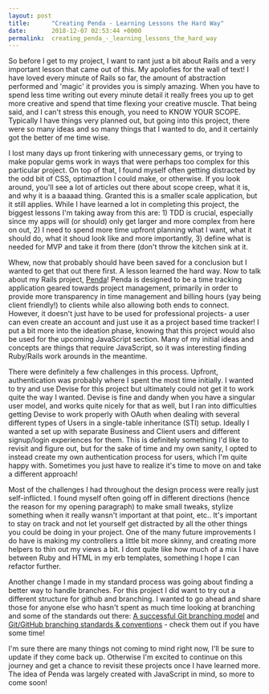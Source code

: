 ```yaml
---
layout: post
title:      "Creating Penda - Learning Lessons the Hard Way"
date:       2018-12-07 02:53:44 +0000
permalink:  creating_penda_-_learning_lessons_the_hard_way
---
```



So before I get to my project, I want to rant just a bit about Rails and a very important lesson that came out of this. My apolofies for the wall of text! I have loved every minute of Rails so far, the amount of abstraction performed and 'magic' it provides you is simply amazing. When you have to spend less time writing out every minute detail it really frees you up to get more creative and spend that time flexing your creative muscle. That being said, and I can't stress this enough, you need to KNOW YOUR SCOPE. Typically I have things very planned out, but going into this project, there were so many ideas and so many things that I wanted to do, and it certainly got the better of me time wise. 

I lost many days up front tinkering with unnecessary gems, or trying to make popular gems work in ways that were perhaps too complex for this particular project. On top of that, I found myself often getting distracted by the odd bit of CSS, optimaztion I could make, or otherwise. If you look around, you'll see a lot of articles out there about scope creep, what it is, and why it is a baaaad thing. Granted this is a smaller scale application, but it still applies. While I have learned a lot in completing this project, the biggest lessons I'm taking away from this are: 1) TDD is crucial, especially since my apps will (or should) only get larger and more complex from here on out, 2) I need to spend more time upfront planning what I want, what it should do, what it shoud look like and more importantly, 3) define what is needed for MVP and take it from there (don't throw the kitchen sink at it. 

Whew, now that probably should have been saved for a conclusion but I wanted to get that out there first.  A lesson learned the hard way. Now to talk about my Rails project, [Penda](https://github.com/btmccollum/penda-app)! Penda is designed to be a time tracking application geared towards project management, primarily in order to provide more transparency in time management and billing hours (yay being client friendly!) to clients while also allowing both ends to connect. However, it doesn't just have to be used for professional projects- a user can even create an account and just use it as a project based time tracker! I put a bit more into the ideation phase, knowing that this project would also be used for the upcoming JavaScript section. Many of my initial ideas and concepts are things that require JavaScript, so it was interesting finding Ruby/Rails work arounds in the meantime.

There were definitely a few challenges in this process. Upfront, authentication was probably where I spent the most time initially. I wanted to try and use Devise for this project but ultimately could not get it to work quite the way I wanted. Devise is fine and dandy when you have a singular user model, and works quite nicely for that as well, but I ran into difficulties getting Devise to work properly with OAuth when dealing with several different types of Users in a single-table inheritance (STI) setup. Ideally I wanted a set up with separate Business and Client users and different signup/login experiences for them. This is definitely something I'd like to revisit and figure out, but for the sake of time and my own sanity, I opted to instead create my own authentication process for users, which I'm quite happy with. Sometimes you just have to realize it's time to move on and take a different approach! 

Most of the challenges I had throughout the design process were really just self-inflicted. I found myself often going off in different directions (hence the reason for my opening paragraph) to make small tweaks, stylize something when it really wansn't important at that point, etc.. It's important to stay on track and not let yourself get distracted by all the other things you could be doing in your project. One of the many future improvements I do have is making my controllers a little bit more skinny, and creating more helpers to thin out my views a bit. I dont quite like how much of a mix I have between Ruby and HTML in my erb templates, something I hope I can refactor further. 

Another change I made in my standard process was going about finding a better way to handle branches. For this project I did want to try out a different structure for github and branching. I wanted to go ahead and share those for anyone else who hasn't spent as much time looking at branching and some of the standards out there: [A successful Git branching model](https://nvie.com/posts/a-successful-git-branching-model/) and [Git/GitHub branching standards & conventions](https://gist.github.com/digitaljhelms/4287848) - check them out if you have some time! 

I'm sure there are many things not coming to mind right now, I'll be sure to update if they come back up. Otherwise I'm excited to continue on this journey and get a chance to revisit these projects once I have learned more. The idea of Penda was largely created with JavaScript in mind, so more to come soon! 
